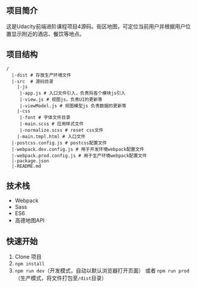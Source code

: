## 项目简介
这是Udacity前端进阶课程项目4源码。街区地图，可定位当前用户并根据用户位置显示附近的酒店、餐饮等地点。

## 项目结构
```
/
  |-dist # 存放生产环境文件
  |-src  # 源码目录
    |-js
     |-app.js # 入口文件引入，负责将各个模块js引入
     |-view.js # 视图js，负责UI的更新等
     |-viewModel.js # 视图模型js 负责数据的更新等
    |-css
     |-font # 字体文件目录
     |-main.scss # 应用样式文件
     |-normalize.scss # reset css文件 
    |-main.tmpl.html # 入口文件
  |-postcss.config.js # postcss配置文件
  |-webpack.dev.config.js # 用于开发环境webpack配置文件
  |-webpack.prod.config.js # 用于生产环境webpack配置文件
  |-package.json
  |-README.md

```

## 技术栈
* Webpack
* Sass
* ES6
* 高德地图API

## 快速开始
1. Clone 项目
2. `npm install`
3. `npm run dev`（开发模式，自动以默认浏览器打开页面） 或者 `npm run prod`（生产模式，将文件打包至`/dist`目录）